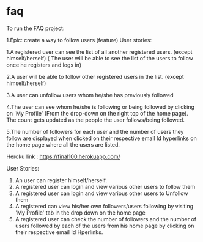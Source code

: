 # faq

To run the FAQ project:

1.Epic: create a way to follow users (feature) User stories:
  
  1.A registered user can see the list of all another registered users. (except himself/herself) ( The user will be able to see the list of the users to follow once he registers and logs in)
  
  2.A user will be able to follow other registered users in the list. (except himself/herself)
  
  3.A user can unfollow users whom he/she has previously followed
  
  4.The user can see whom he/she is following or being followed by clicking on 'My Profile' (From the drop-down on the right top of the home page). The count gets updated as the people the user follows/being followed.
  
  5.The number of followers for each user and the number of users they follow are displayed when clicked on their respective email Id hyperlinks on the home page where all the users are listed.
  
  Heroku link :  https://final100.herokuapp.com/
  
  User Stories:
  1. An user can register himself/herself.
  2. A registered user can login and view various other users to follow them
  3. A registered user can login and view various other users to Unfollow them
  4. A registered can view his/her own followers/users following by visiting 'My Profile' tab in the drop down on the home page
  5. A registered user can check the number of followers and the number of users followed by each of the users from his home page by clicking on their respective email Id Hperlinks.
  
    
  
